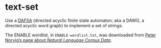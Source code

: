 # text-set

Use a [DAFSA](https://en.wikipedia.org/wiki/DAFSA) (directed acyclic finite
state automaton; aka a DAWG, a directed acyclic word graph) to implement a set of strings.

The ENABLE wordlist, in `ENABLE-wordlist.txt`, was downloaded from [Peter
Norvig’s page about _Natural Language Corpus Data_](https://norvig.com/ngrams/).
